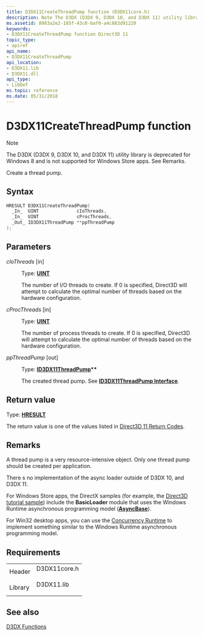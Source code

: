 ```yaml
---
title: D3DX11CreateThreadPump function (D3DX11core.h)
description: Note The D3DX (D3DX 9, D3DX 10, and D3DX 11) utility library is deprecated for Windows 8 and is not supported for Windows Store apps. See Remarks. Create a thread pump.
ms.assetid: 8983a2e2-185f-43c0-baf0-a4c883d91220
keywords:
- D3DX11CreateThreadPump function Direct3D 11
topic_type:
- apiref
api_name:
- D3DX11CreateThreadPump
api_location:
- D3DX11.lib
- D3DX11.dll
api_type:
- LibDef
ms.topic: reference
ms.date: 05/31/2018
---
```


# D3DX11CreateThreadPump function

> [!Note]  
> The D3DX (D3DX 9, D3DX 10, and D3DX 11) utility library is deprecated for Windows 8 and is not supported for Windows Store apps. See Remarks.

 

Create a thread pump.

## Syntax


```C++
HRESULT D3DX11CreateThreadPump(
  _In_  UINT              cIoThreads,
  _In_  UINT              cProcThreads,
  _Out_ ID3DX11ThreadPump **ppThreadPump
);
```



## Parameters

<dl> <dt>

*cIoThreads* \[in\]
</dt> <dd>

Type: **[**UINT**](https://docs.microsoft.com/windows/desktop/WinProg/windows-data-types)**

The number of I/O threads to create. If 0 is specified, Direct3D will attempt to calculate the optimal number of threads based on the hardware configuration.

</dd> <dt>

*cProcThreads* \[in\]
</dt> <dd>

Type: **[**UINT**](https://docs.microsoft.com/windows/desktop/WinProg/windows-data-types)**

The number of process threads to create. If 0 is specified, Direct3D will attempt to calculate the optimal number of threads based on the hardware configuration.

</dd> <dt>

*ppThreadPump* \[out\]
</dt> <dd>

Type: **[**ID3DX11ThreadPump**](id3dx11threadpump.md)\*\***

The created thread pump. See [**ID3DX11ThreadPump Interface**](id3dx11threadpump.md).

</dd> </dl>

## Return value

Type: **[**HRESULT**](https://msdn.microsoft.com/library/Bb401631(v=MSDN.10).aspx)**

The return value is one of the values listed in [Direct3D 11 Return Codes](d3d11-graphics-reference-returnvalues.md).

## Remarks

A thread pump is a very resource-intensive object. Only one thread pump should be created per application.

There s no implementation of the  async loader  outside of D3DX 10, and D3DX 11.

For Windows Store apps, the DirectX samples (for example, the [Direct3D tutorial sample](https://github.com/microsoftarchive/msdn-code-gallery-microsoft/tree/master/Official%20Windows%20Platform%20Sample/Direct3D%20tutorial%20sample)) include the **BasicLoader** module that uses the Windows Runtime asynchronous programming model ([**AsyncBase**](https://msdn.microsoft.com/library/BR244878(v=VS.110).aspx)).

For Win32 desktop apps, you can use the [Concurrency Runtime](https://msdn.microsoft.com/library/Ee207192(v=VS.100).aspx) to implement something similar to the Windows Runtime asynchronous programming model.

## Requirements



|                    |                                                                                         |
|--------------------|-----------------------------------------------------------------------------------------|
| Header<br/>  | <dl> <dt>D3DX11core.h</dt> </dl> |
| Library<br/> | <dl> <dt>D3DX11.lib</dt> </dl>   |



## See also

<dl> <dt>

[D3DX Functions](d3d11-graphics-reference-d3dx11-functions.md)
</dt> </dl>

 

 






